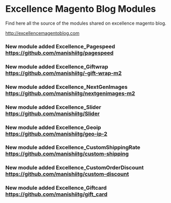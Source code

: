 Excellence Magento Blog Modules
=================================

Find here all the source of the modules shared on excellence magento blog.

http://excellencemagentoblog.com

### New module added Excellence_Pagespeed https://github.com/manishiitg/pagespeed
### New module added Excellence_Giftwrap https://github.com/manishiitg/-gift-wrap-m2
### New module added Excellence_NextGenImages https://github.com/manishiitg/nextgenimages-m2
### New module added Excellence_Slider https://github.com/manishiitg/Slider
### New module added Excellence_Geoip https://github.com/manishiitg/geo-ip-2
### New module added Excellence_CustomShippingRate https://github.com/manishiitg/custom-shipping
### New module added Excellence_CustomOrderDiscount https://github.com/manishiitg/custom-discount
### New module added Excellence_Giftcard https://github.com/manishiitg/gift_card
